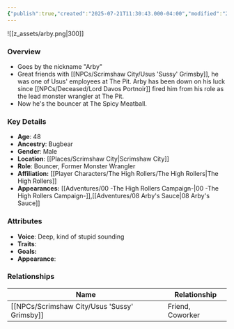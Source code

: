 ```yaml
---
{"publish":true,"created":"2025-07-21T11:30:43.000-04:00","modified":"2025-10-03T09:45:53.900-04:00","published":"2025-10-03T09:45:53.900-04:00","cssclasses":"","Age":"48","Ancestry":["Bugbear"],"Gender":"Male","Location":["[[Scrimshaw City]]"],"Role":["Bouncer, Former Monster Wrangler"],"Affiliation":["[[The High Rollers]]"],"Appearances":["[[00 -The High Rollers Campaign-]]","[[08 Arby's Sauce|08 Arby's Sauce]]"]}
---
```



![[z_assets/arby.png|300]]

### Overview
- Goes by the nickname "Arby"
- Great friends with [[NPCs/Scrimshaw City/Usus 'Sussy' Grimsby]], he was one of Usus' employees at The Pit. Arby has been down on his luck since [[NPCs/Deceased/Lord Davos Portnoir]] fired him from his role as the lead monster wrangler at The Pit. 
- Now he's the bouncer at The Spicy Meatball.

### Key Details
- **Age**: 48
- **Ancestry**: Bugbear
- **Gender**: Male
- **Location**: [[Places/Scrimshaw City\|Scrimshaw City]]
- **Role**: Bouncer, Former Monster Wrangler
- **Affiliation:** [[Player Characters/The High Rollers/The High Rollers\|The High Rollers]]
- **Appearances:** [[Adventures/00 -The High Rollers Campaign-\|00 -The High Rollers Campaign-]],[[Adventures/08 Arby's Sauce\|08 Arby's Sauce]]

### Attributes
- **Voice**: Deep, kind of stupid sounding
- **Traits**: 
- **Goals:** 
- **Appearance**: 

### Relationships

| Name             | Relationship     |
| ---------------- | ---------------- |
| [[NPCs/Scrimshaw City/Usus 'Sussy' Grimsby]] | Friend, Coworker |
